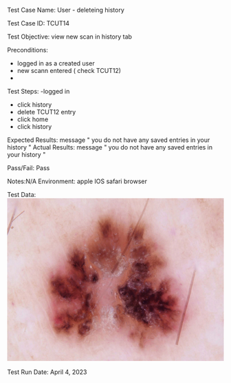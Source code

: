 Test Case Name: User - deleteing history

Test Case ID: TCUT14

Test Objective: view new scan in history tab 

Preconditions: 
- logged in as a created user 
- new scann entered ( check TCUT12)
- 

Test Steps:
 -logged in
 - click history 
 - delete TCUT12 entry
 - click home 
 - click history 


Expected Results:  message " you do not have any saved entries in your history "
Actual Results: message " you do not have any saved entries in your history "

Pass/Fail: Pass

Notes:N/A
Environment: apple IOS  safari browser 

Test Data: ![TCUT12Data](./images/TCUT12Data.jpg)

Test Run Date: April 4, 2023



